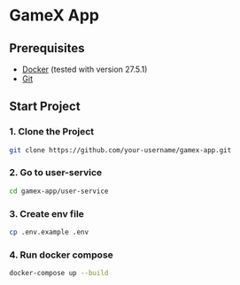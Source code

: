 # GameX App

## Prerequisites
- [Docker](https://www.docker.com/) (tested with version 27.5.1)
- [Git](https://git-scm.com/)
## Start Project

### 1. Clone the Project

```bash
git clone https://github.com/your-username/gamex-app.git
```

### 2. Go to user-service
```bash
cd gamex-app/user-service
```

### 3. Create env file
```bash
cp .env.example .env
```

### 4. Run docker compose
```bash
docker-compose up --build
```